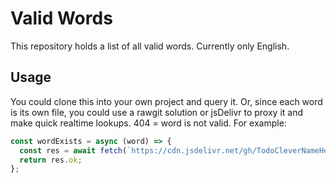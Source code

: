 # Valid Words

This repository holds a list of all valid words. Currently only English. 

## Usage

You could clone this into your own project and query it. Or, since each word is its own file, you could use a rawgit solution or jsDelivr to proxy it and make quick realtime lookups. 404 = word is not valid. For example:

```js
const wordExists = async (word) => {
  const res = await fetch(`https://cdn.jsdelivr.net/gh/TodoCleverNameHere/valid-words@master/en_US/${word}.json`);
  return res.ok;
};
```
